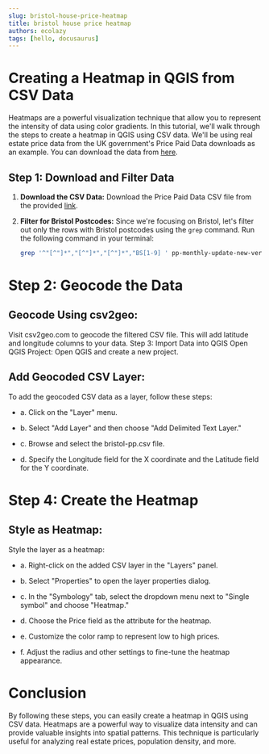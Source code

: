 ```yaml
---
slug: bristol-house-price-heatmap
title: bristol house price heatmap
authors: ecolazy
tags: [hello, docusaurus]
---
```

# Creating a Heatmap in QGIS from CSV Data

Heatmaps are a powerful visualization technique that allow you to represent the intensity of data using color gradients. In this tutorial, we'll walk through the steps to create a heatmap in QGIS using CSV data. We'll be using real estate price data from the UK government's Price Paid Data downloads as an example. You can download the data from [here](https://www.gov.uk/government/statistical-data-sets/price-paid-data-downloads).

## Step 1: Download and Filter Data

1. **Download the CSV Data:**
   Download the Price Paid Data CSV file from the provided [link](https://www.gov.uk/government/statistical-data-sets/price-paid-data-downloads).

2. **Filter for Bristol Postcodes:**
   Since we're focusing on Bristol, let's filter out only the rows with Bristol postcodes using the `grep` command. Run the following command in your terminal:

   ```bash
   grep '^"[^"]*","[^"]*","[^"]*","BS[1-9] ' pp-monthly-update-new-version.csv > bristol-pp.csv
    ```
# Step 2: Geocode the Data
## Geocode Using csv2geo:
Visit csv2geo.com to geocode the filtered CSV file. This will add latitude and longitude columns to your data.
Step 3: Import Data into QGIS
Open QGIS Project:
Open QGIS and create a new project.

## Add Geocoded CSV Layer:
To add the geocoded CSV data as a layer, follow these steps:

- a. Click on the "Layer" menu.

- b. Select "Add Layer" and then choose "Add Delimited Text Layer."

- c. Browse and select the bristol-pp.csv file.

- d. Specify the Longitude field for the X coordinate and the Latitude field for the Y coordinate.

# Step 4: Create the Heatmap
## Style as Heatmap:
Style the layer as a heatmap:

- a. Right-click on the added CSV layer in the "Layers" panel.

- b. Select "Properties" to open the layer properties dialog.

- c. In the "Symbology" tab, select the dropdown menu next to "Single symbol" and choose "Heatmap."

- d. Choose the Price field as the attribute for the heatmap.

- e. Customize the color ramp to represent low to high prices.

- f. Adjust the radius and other settings to fine-tune the heatmap appearance.

# Conclusion
By following these steps, you can easily create a heatmap in QGIS using CSV data. Heatmaps are a powerful way to visualize data intensity and can provide valuable insights into spatial patterns. This technique is particularly useful for analyzing real estate prices, population density, and more.